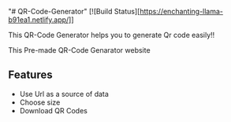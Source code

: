 "# QR-Code-Generator" 
[![Build Status][https://enchanting-llama-b91ea1.netlify.app/]]

This QR-Code Generator helps you to generate Qr code easily!!

This Pre-made QR-Code Genarator website

## Features

- Use Url as a source of data
- Choose size
- Download QR Codes
